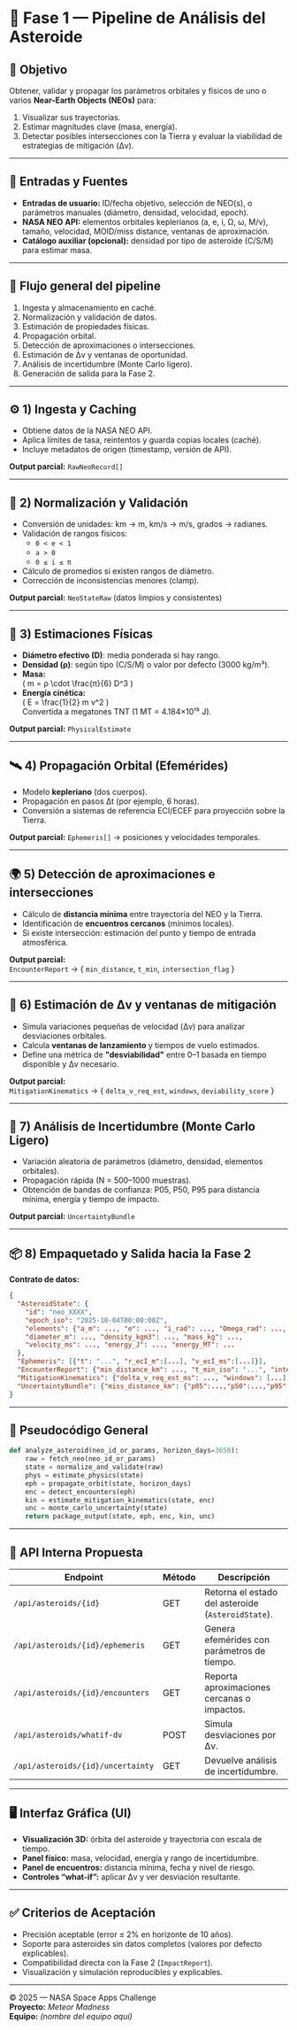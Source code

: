 # 🚀 Fase 1 — Pipeline de Análisis del Asteroide

## 🎯 Objetivo
Obtener, validar y propagar los parámetros orbitales y físicos de uno o varios **Near-Earth Objects (NEOs)** para:

1. Visualizar sus trayectorias.  
2. Estimar magnitudes clave (masa, energía).  
3. Detectar posibles intersecciones con la Tierra y evaluar la viabilidad de estrategias de mitigación (Δv).

---

## 🧩 Entradas y Fuentes

- **Entradas de usuario:** ID/fecha objetivo, selección de NEO(s), o parámetros manuales (diámetro, densidad, velocidad, epoch).  
- **NASA NEO API:** elementos orbitales keplerianos (a, e, i, Ω, ω, M/ν), tamaño, velocidad, MOID/miss distance, ventanas de aproximación.  
- **Catálogo auxiliar (opcional):** densidad por tipo de asteroide (C/S/M) para estimar masa.

---

## 🔁 Flujo general del pipeline

1. Ingesta y almacenamiento en caché.  
2. Normalización y validación de datos.  
3. Estimación de propiedades físicas.  
4. Propagación orbital.  
5. Detección de aproximaciones o intersecciones.  
6. Estimación de Δv y ventanas de oportunidad.  
7. Análisis de incertidumbre (Monte Carlo ligero).  
8. Generación de salida para la Fase 2.

---

## ⚙️ 1) Ingesta y Caching

- Obtiene datos de la NASA NEO API.  
- Aplica límites de tasa, reintentos y guarda copias locales (caché).  
- Incluye metadatos de origen (timestamp, versión de API).  

**Output parcial:** `RawNeoRecord[]`

---

## 📏 2) Normalización y Validación

- Conversión de unidades: km → m, km/s → m/s, grados → radianes.  
- Validación de rangos físicos:  
  - `0 < e < 1`  
  - `a > 0`  
  - `0 ≤ i ≤ π`  
- Cálculo de promedios si existen rangos de diámetro.  
- Corrección de inconsistencias menores (clamp).  

**Output parcial:** `NeoStateRaw` (datos limpios y consistentes)

---

## 🧮 3) Estimaciones Físicas

- **Diámetro efectivo (D)**: media ponderada si hay rango.  
- **Densidad (ρ)**: según tipo (C/S/M) o valor por defecto (3000 kg/m³).  
- **Masa:**  
  \( m = ρ \cdot \frac{π}{6} D^3 \)  
- **Energía cinética:**  
  \( E = \frac{1}{2} m v^2 \)  
  Convertida a megatones TNT (1 MT = 4.184×10¹⁵ J).  

**Output parcial:** `PhysicalEstimate`

---

## 🛰️ 4) Propagación Orbital (Efemérides)

- Modelo **kepleriano** (dos cuerpos).  
- Propagación en pasos Δt (por ejemplo, 6 horas).  
- Conversión a sistemas de referencia ECI/ECEF para proyección sobre la Tierra.  

**Output parcial:** `Ephemeris[]` → posiciones y velocidades temporales.

---

## 🌍 5) Detección de aproximaciones e intersecciones

- Cálculo de **distancia mínima** entre trayectoria del NEO y la Tierra.  
- Identificación de **encuentros cercanos** (mínimos locales).  
- Si existe intersección: estimación del punto y tiempo de entrada atmosférica.  

**Output parcial:**  
`EncounterReport` → { `min_distance`, `t_min`, `intersection_flag` }

---

## 🔧 6) Estimación de Δv y ventanas de mitigación

- Simula variaciones pequeñas de velocidad (Δv) para analizar desviaciones orbitales.  
- Calcula **ventanas de lanzamiento** y tiempos de vuelo estimados.  
- Define una métrica de **"desviabilidad"** entre 0–1 basada en tiempo disponible y Δv necesario.  

**Output parcial:**  
`MitigationKinematics` → { `delta_v_req_est`, `windows`, `deviability_score` }

---

## 🎲 7) Análisis de Incertidumbre (Monte Carlo Ligero)

- Variación aleatoria de parámetros (diámetro, densidad, elementos orbitales).  
- Propagación rápida (N = 500–1000 muestras).  
- Obtención de bandas de confianza: P05, P50, P95 para distancia mínima, energía y tiempo de impacto.  

**Output parcial:** `UncertaintyBundle`

---

## 📦 8) Empaquetado y Salida hacia la Fase 2

**Contrato de datos:**

```json
{
  "AsteroidState": {
    "id": "neo_XXXX",
    "epoch_iso": "2025-10-04T00:00:00Z",
    "elements": {"a_m": ..., "e": ..., "i_rad": ..., "Omega_rad": ..., "omega_rad": ..., "M0_rad": ...},
    "diameter_m": ..., "density_kgm3": ..., "mass_kg": ...,
    "velocity_ms": ..., "energy_J": ..., "energy_MT": ...
  },
  "Ephemeris": [{"t": "...", "r_ecI_m":[...], "v_ecI_ms":[...]}],
  "EncounterReport": {"min_distance_km": ..., "t_min_iso": "...", "intersection_flag": true},
  "MitigationKinematics": {"delta_v_req_est_ms": ..., "windows": [...], "deviability_score": 0.0-1.0},
  "UncertaintyBundle": {"miss_distance_km": {"p05":...,"p50":...,"p95":...}}
}
```

---

## 🧠 Pseudocódigo General

```python
def analyze_asteroid(neo_id_or_params, horizon_days=3650):
    raw = fetch_neo(neo_id_or_params)
    state = normalize_and_validate(raw)
    phys = estimate_physics(state)
    eph = propagate_orbit(state, horizon_days)
    enc = detect_encounters(eph)
    kin = estimate_mitigation_kinematics(state, enc)
    unc = monte_carlo_uncertainty(state)
    return package_output(state, eph, enc, kin, unc)
```

---

## 📡 API Interna Propuesta

| Endpoint | Método | Descripción |
|-----------|---------|-------------|
| `/api/asteroids/{id}` | GET | Retorna el estado del asteroide (`AsteroidState`). |
| `/api/asteroids/{id}/ephemeris` | GET | Genera efemérides con parámetros de tiempo. |
| `/api/asteroids/{id}/encounters` | GET | Reporta aproximaciones cercanas o impactos. |
| `/api/asteroids/whatif-dv` | POST | Simula desviaciones por Δv. |
| `/api/asteroids/{id}/uncertainty` | GET | Devuelve análisis de incertidumbre. |

---

## 🖥️ Interfaz Gráfica (UI)

- **Visualización 3D:** órbita del asteroide y trayectoria con escala de tiempo.  
- **Panel físico:** masa, velocidad, energía y rango de incertidumbre.  
- **Panel de encuentros:** distancia mínima, fecha y nivel de riesgo.  
- **Controles “what-if”:** aplicar Δv y ver desviación resultante.  

---

## ✅ Criterios de Aceptación

- Precisión aceptable (error ≤ 2% en horizonte de 10 años).  
- Soporte para asteroides sin datos completos (valores por defecto explicables).  
- Compatibilidad directa con la Fase 2 (`ImpactReport`).  
- Visualización y simulación reproducibles y explicables.

---

© 2025 — NASA Space Apps Challenge  
**Proyecto:** *Meteor Madness*  
**Equipo:** *(nombre del equipo aquí)*
